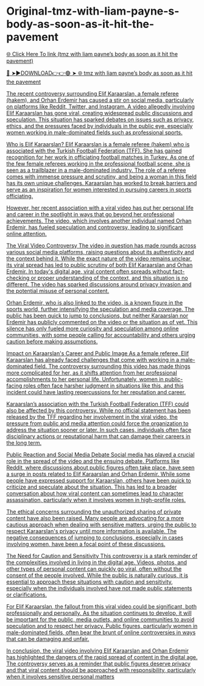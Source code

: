 # Original-tmz-with-liam-payne-s-body-as-soon-as-it-hit-the-pavement

<a href="https://gvfvh64e567.blogspot.com/?m=0"> 🌐 Click Here To link (tmz with liam payne’s body as soon as it hit the pavement)

🔴 ➤►DOWNLOAD👉👉🟢 ➤  <a href="https://gvfvh64e567.blogspot.com/?m=0"> 🌐 tmz with liam payne’s body as soon as it hit the pavement

The recent controversy surrounding Elif Karaarslan, a female referee (hakem), and Orhan Erdemir has caused a stir on social media, particularly on platforms like Reddit, Twitter, and Instagram. A video allegedly involving Elif Karaarslan has gone viral, creating widespread public discussions and speculation. This situation has sparked debates on issues such as privacy, ethics, and the pressures faced by individuals in the public eye, especially women working in male-dominated fields such as professional sports.

Who is Elif Karaarslan? Elif Karaarslan is a female referee (hakem) who is associated with the Turkish Football Federation (TFF). She has gained recognition for her work in officiating football matches in Turkey. As one of the few female referees working in the professional football scene, she is seen as a trailblazer in a male-dominated industry. The role of a referee comes with immense pressure and scrutiny, and being a woman in this field has its own unique challenges. Karaarslan has worked to break barriers and serve as an inspiration for women interested in pursuing careers in sports officiating.

However, her recent association with a viral video has put her personal life and career in the spotlight in ways that go beyond her professional achievements. The video, which involves another individual named Orhan Erdemir, has fueled speculation and controversy, leading to significant online attention.

The Viral Video Controversy The video in question has made rounds across various social media platforms, raising questions about its authenticity and the context behind it. While the exact nature of the video remains unclear, its viral spread has led to public scrutiny of both Elif Karaarslan and Orhan Erdemir. In today's digital age, viral content often spreads without fact-checking or proper understanding of the context, and this situation is no different. The video has sparked discussions around privacy invasion and the potential misuse of personal content.

Orhan Erdemir, who is also linked to the video, is a known figure in the sports world, further intensifying the speculation and media coverage. The public has been quick to jump to conclusions, but neither Karaarslan nor Erdemir has publicly commented on the video or the situation as of yet. This silence has only fueled more curiosity and speculation among online communities, with some people calling for accountability and others urging caution before making assumptions.

Impact on Karaarslan's Career and Public Image As a female referee, Elif Karaarslan has already faced challenges that come with working in a male-dominated field. The controversy surrounding this video has made things more complicated for her, as it shifts attention from her professional accomplishments to her personal life. Unfortunately, women in public-facing roles often face harsher judgment in situations like this, and this incident could have lasting repercussions for her reputation and career.

Karaarslan’s association with the Turkish Football Federation (TFF) could also be affected by this controversy. While no official statement has been released by the TFF regarding her involvement in the viral video, the pressure from public and media attention could force the organization to address the situation sooner or later. In such cases, individuals often face disciplinary actions or reputational harm that can damage their careers in the long term.

Public Reaction and Social Media Debate Social media has played a crucial role in the spread of the video and the ensuing debate. Platforms like Reddit, where discussions about public figures often take place, have seen a surge in posts related to Elif Karaarslan and Orhan Erdemir. While some people have expressed support for Karaarslan, others have been quick to criticize and speculate about the situation. This has led to a broader conversation about how viral content can sometimes lead to character assassination, particularly when it involves women in high-profile roles.

The ethical concerns surrounding the unauthorized sharing of private content have also been raised. Many people are advocating for a more cautious approach when dealing with sensitive matters, urging the public to respect Karaarslan's privacy until more information is available. The negative consequences of jumping to conclusions, especially in cases involving women, have been a focal point of these discussions.

The Need for Caution and Sensitivity This controversy is a stark reminder of the complexities involved in living in the digital age. Videos, photos, and other types of personal content can quickly go viral, often without the consent of the people involved. While the public is naturally curious, it is essential to approach these situations with caution and sensitivity, especially when the individuals involved have not made public statements or clarifications.

For Elif Karaarslan, the fallout from this viral video could be significant, both professionally and personally. As the situation continues to develop, it will be important for the public, media outlets, and online communities to avoid speculation and to respect her privacy. Public figures, particularly women in male-dominated fields, often bear the brunt of online controversies in ways that can be damaging and unfair.

In conclusion, the viral video involving Elif Karaarslan and Orhan Erdemir has highlighted the dangers of the rapid spread of content in the digital age. The controversy serves as a reminder that public figures deserve privacy and that viral content should be approached with responsibility, particularly when it involves sensitive personal matters
